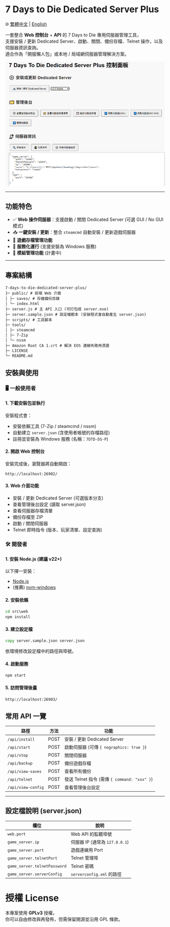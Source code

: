 # 7 Days to Die Dedicated Server Plus

🌐 [繁體中文](readme.md) | [English](readme.en.md)

一套整合 **Web 控制台** + **API** 的 7 Days to Die 專用伺服器管理工具，  
支援安裝 / 更新 Dedicated Server、啟動、關閉、備份存檔、Telnet 操作，以及伺服器資訊查詢。  
適合作為「開服懶人包」或本地 / 局域網伺服器管理解決方案。

![DEMO](demo.png)

---

## 功能特色

- ✅ **Web 操作伺服器**：支援啟動 / 關閉 Dedicated Server (可選 GUI / No GUI 模式)
- 📥 **一鍵安裝 / 更新**：整合 `steamcmd` 自動安裝 / 更新遊戲伺服器
- 💾 **遊戲存檔管理功能**
- 📜 **服務化運行** (支援安裝為 Windows 服務)
- 🔌 **模組管理功能** (計畫中)

---

## 專案結構

```
7-days-to-die-dedicated-server-plus/
├─ public/ # 前端 Web 介面
│ ├─ saves/ # 存檔備份目錄
│ └─ index.html
├─ server.js # 主 API 入口 (可打包成 server.exe)
├─ server.sample.json # 設定檔範本 (安裝程式會自動產生 server.json)
├─ scripts/ # 工具腳本
├─ tools/
│ ├─ steamcmd
│ ├─ 7-Zip
│ └─ nssm
├─ Amazon Root CA 1.crt # 解決 EOS 連線失敗用憑證
├─ LICENSE
└─ README.md
```

## 安裝與使用

### 🖥️ 一般使用者

#### 1. 下載安裝包並執行

安裝程式會：

- 安裝依賴工具 (7-Zip / steamcmd / nssm)
- 自動建立 `server.json` (含使用者帳號的存檔路徑)
- 註冊並安裝為 Windows 服務 (名稱：`7DTD-DS-P`)

#### 2. 開啟 Web 控制台

安裝完成後，瀏覽器將自動開啟：

```
http://localhost:26902/
```

#### 3. Web 介面功能

- 安裝 / 更新 Dedicated Server (可選版本分支)
- 查看管理後台設定 (讀取 server.json)
- 查看伺服器存檔清單
- 備份存檔至 ZIP
- 啟動 / 關閉伺服器
- Telnet 即時指令 (版本、玩家清單、設定查詢)

### 🛠️ 開發者

#### 1. 安裝 Node.js (建議 v22+)

以下擇一安裝：

- [Node.js](https://nodejs.org/)
- (推薦) [nvm-windows](https://github.com/coreybutler/nvm-windows.git)

#### 2. 安裝依賴

```bat
cd src\web
npm install
```

#### 3. 建立設定檔

```bat
copy server.sample.json server.json
```

依環境修改設定檔中的路徑與埠號。

#### 4. 啟動服務

```bat
npm start
```

#### 5. 訪問管理後臺

```
http://localhost:26903/
```

## 常用 API 一覽

| 路徑               | 方法 | 功能                                         |
| ------------------ | ---- | -------------------------------------------- |
| `/api/install`     | POST | 安裝 / 更新 Dedicated Server                 |
| `/api/start`       | POST | 啟動伺服器 (可傳 `{ nographics: true }`)     |
| `/api/stop`        | POST | 關閉伺服器                                   |
| `/api/backup`      | POST | 備份遊戲存檔                                 |
| `/api/view-saves`  | POST | 查看所有備份                                 |
| `/api/telnet`      | POST | 發送 Telnet 指令 (需傳 `{ command: "xxx" }`) |
| `/api/view-config` | POST | 查看管理後台設定                             |

---

## 設定檔說明 (server.json)

| 欄位                         | 說明                           |
| ---------------------------- | ------------------------------ |
| `web.port`                   | Web API 的監聽埠號             |
| `game_server.ip`             | 伺服器 IP (通常為 `127.0.0.1`) |
| `game_server.port`           | 遊戲連線用 Port                |
| `game_server.telnetPort`     | Telnet 管理埠                  |
| `game_server.telnetPassword` | Telnet 密碼                    |
| `game_server.serverConfig`   | `serverconfig.xml` 的路徑      |

# 授權 License

本專案使用 **GPLv3** 授權。  
你可以自由修改與再發佈，但需保留開源並沿用 GPL 條款。
